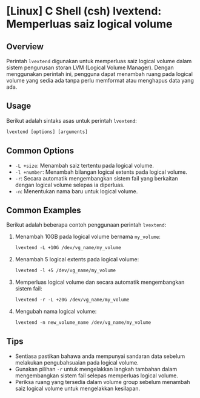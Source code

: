 # [Linux] C Shell (csh) lvextend: Memperluas saiz logical volume

## Overview
Perintah `lvextend` digunakan untuk memperluas saiz logical volume dalam sistem pengurusan storan LVM (Logical Volume Manager). Dengan menggunakan perintah ini, pengguna dapat menambah ruang pada logical volume yang sedia ada tanpa perlu memformat atau menghapus data yang ada.

## Usage
Berikut adalah sintaks asas untuk perintah `lvextend`:

```csh
lvextend [options] [arguments]
```

## Common Options
- `-L +size`: Menambah saiz tertentu pada logical volume.
- `-l +number`: Menambah bilangan logical extents pada logical volume.
- `-r`: Secara automatik mengembangkan sistem fail yang berkaitan dengan logical volume selepas ia diperluas.
- `-n`: Menentukan nama baru untuk logical volume.

## Common Examples
Berikut adalah beberapa contoh penggunaan perintah `lvextend`:

1. Menambah 10GB pada logical volume bernama `my_volume`:
   ```csh
   lvextend -L +10G /dev/vg_name/my_volume
   ```

2. Menambah 5 logical extents pada logical volume:
   ```csh
   lvextend -l +5 /dev/vg_name/my_volume
   ```

3. Memperluas logical volume dan secara automatik mengembangkan sistem fail:
   ```csh
   lvextend -r -L +20G /dev/vg_name/my_volume
   ```

4. Mengubah nama logical volume:
   ```csh
   lvextend -n new_volume_name /dev/vg_name/my_volume
   ```

## Tips
- Sentiasa pastikan bahawa anda mempunyai sandaran data sebelum melakukan pengubahsuaian pada logical volume.
- Gunakan pilihan `-r` untuk mengelakkan langkah tambahan dalam mengembangkan sistem fail selepas memperluas logical volume.
- Periksa ruang yang tersedia dalam volume group sebelum menambah saiz logical volume untuk mengelakkan kesilapan.